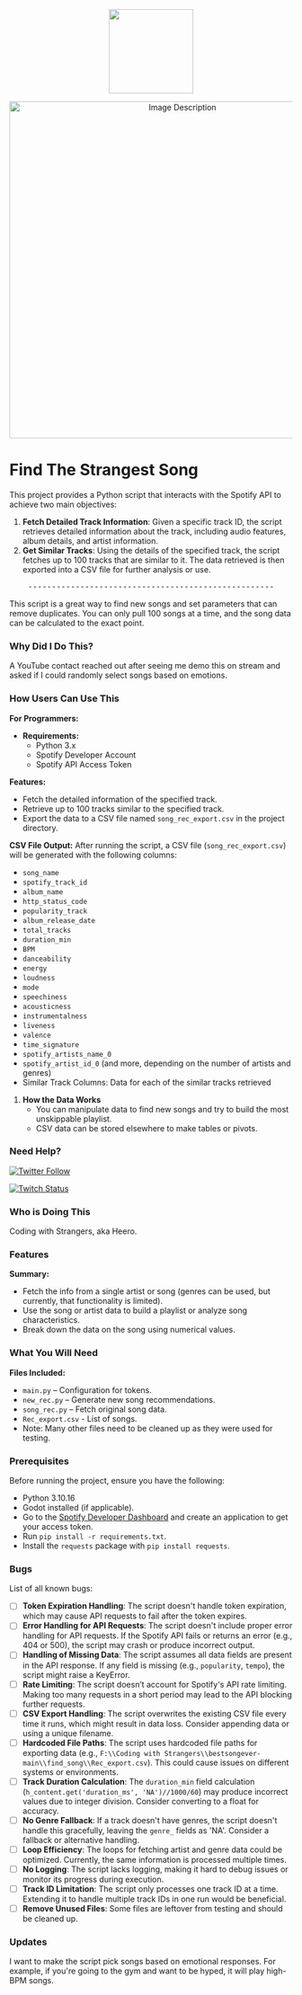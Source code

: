 <div id="header" align="center">
  <img src="https://media.giphy.com/media/v1.Y2lkPTc5MGI3NjExNjAyMXphYmdkeWhsZjdzNWIyMjg0MGt5N3Rxd3dvZnFjZ2NuZXExMSZlcD12MV9pbnRlcm5hbF9naWZfYnlfaWQmY3Q9cw/jvOHlU7qhcnsEGuTQZ/giphy.gif" width="150"/>
</div>

<p align="center">
  <img src="https://i.imgur.com/WXl2vPq.jpg" alt="Image Description" width="600"/>
</p>

# Find The Strangest Song

This project provides a Python script that interacts with the Spotify API to achieve two main objectives:

1. **Fetch Detailed Track Information**: Given a specific track ID, the script retrieves detailed information about the track, including audio features, album details, and artist information.
2. **Get Similar Tracks**: Using the details of the specified track, the script fetches up to 100 tracks that are similar to it. The data retrieved is then exported into a CSV file for further analysis or use.

<pre align="center">
----------------------------------------------------
</pre>

This script is a great way to find new songs and set parameters that can remove duplicates. You can only pull 100 songs at a time, and the song data can be calculated to the exact point.

### Why Did I Do This?

A YouTube contact reached out after seeing me demo this on stream and asked if I could randomly select songs based on emotions.

### How Users Can Use This

**For Programmers:**
- **Requirements:**
  - Python 3.x
  - Spotify Developer Account
  - Spotify API Access Token

**Features:**
- Fetch the detailed information of the specified track.
- Retrieve up to 100 tracks similar to the specified track.
- Export the data to a CSV file named `song_rec_export.csv` in the project directory.

**CSV File Output:**
After running the script, a CSV file (`song_rec_export.csv`) will be generated with the following columns:

- `song_name`
- `spotify_track_id`
- `album_name`
- `http_status_code`
- `popularity_track`
- `album_release_date`
- `total_tracks`
- `duration_min`
- `BPM`
- `danceability`
- `energy`
- `loudness`
- `mode`
- `speechiness`
- `acousticness`
- `instrumentalness`
- `liveness`
- `valence`
- `time_signature`
- `spotify_artists_name_0`
- `spotify_artist_id_0` (and more, depending on the number of artists and genres)
- Similar Track Columns: Data for each of the similar tracks retrieved

1. **How the Data Works**
   - You can manipulate data to find new songs and try to build the most unskippable playlist.
   - CSV data can be stored elsewhere to make tables or pivots.

### Need Help?

[![Twitter Follow](https://img.shields.io/badge/Twitter-Follow%20%40strangestcoder-1DA1F2?style=for-the-badge&logo=twitter)](https://x.com/strangestcoder)

[![Twitch Status](https://img.shields.io/badge/Twitch-Live%20Codingwithstrangers-9146FF?style=for-the-badge&logo=twitch)](https://www.twitch.tv/codingwithstrangers)

### Who is Doing This

Coding with Strangers, aka Heero.

### Features

**Summary:**
- Fetch the info from a single artist or song (genres can be used, but currently, that functionality is limited).
- Use the song or artist data to build a playlist or analyze song characteristics.
- Break down the data on the song using numerical values.

### What You Will Need

**Files Included:**
- `main.py` – Configuration for tokens.
- `new_rec.py` – Generate new song recommendations.
- `song_rec.py` – Fetch original song data.
- `Rec_export.csv` - List of songs.
- Note: Many other files need to be cleaned up as they were used for testing.

### Prerequisites

Before running the project, ensure you have the following:
- Python 3.10.16
- Godot installed (if applicable).
- Go to the [Spotify Developer Dashboard](https://developer.spotify.com/dashboard/applications) and create an application to get your access token.
- Run `pip install -r requirements.txt`.
- Install the `requests` package with `pip install requests`.

### Bugs

List of all known bugs:

- [ ] **Token Expiration Handling**: The script doesn't handle token expiration, which may cause API requests to fail after the token expires.
- [ ] **Error Handling for API Requests**: The script doesn't include proper error handling for API requests. If the Spotify API fails or returns an error (e.g., 404 or 500), the script may crash or produce incorrect output.
- [ ] **Handling of Missing Data**: The script assumes all data fields are present in the API response. If any field is missing (e.g., `popularity`, `tempo`), the script might raise a KeyError.
- [ ] **Rate Limiting**: The script doesn’t account for Spotify's API rate limiting. Making too many requests in a short period may lead to the API blocking further requests.
- [ ] **CSV Export Handling**: The script overwrites the existing CSV file every time it runs, which might result in data loss. Consider appending data or using a unique filename.
- [ ] **Hardcoded File Paths**: The script uses hardcoded file paths for exporting data (e.g., `F:\\Coding with Strangers\\bestsongever-main\\find_song\\Rec_export.csv`). This could cause issues on different systems or environments.
- [ ] **Track Duration Calculation**: The `duration_min` field calculation (`h_content.get('duration_ms', 'NA')//1000/60`) may produce incorrect values due to integer division. Consider converting to a float for accuracy.
- [ ] **No Genre Fallback**: If a track doesn't have genres, the script doesn't handle this gracefully, leaving the `genre_` fields as 'NA'. Consider a fallback or alternative handling.
- [ ] **Loop Efficiency**: The loops for fetching artist and genre data could be optimized. Currently, the same information is processed multiple times.
- [ ] **No Logging**: The script lacks logging, making it hard to debug issues or monitor its progress during execution.
- [ ] **Track ID Limitation**: The script only processes one track ID at a time. Extending it to handle multiple track IDs in one run would be beneficial.
- [ ] **Remove Unused Files**: Some files are leftover from testing and should be cleaned up.

### Updates

I want to make the script pick songs based on emotional responses. For example, if you're going to the gym and want to be hyped, it will play high-BPM songs.
